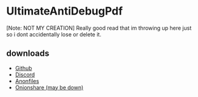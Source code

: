 # UltimateAntiDebugPdf

[Note: NOT MY CREATION] Really good read that im throwing up here just so i dont accidentally lose or delete it.

## downloads
- [Github](https://github.com/iBlanket/UltimateAntiDebugPdf/blob/main/good_read.pdf)
- [Discord](https://cdn.discordapp.com/attachments/868632769167773756/1093983695519629434/good_read.pdf)
- [Anonfiles](https://anonfiles.com/Y4AeF4j4z9/good_read_pdf)
- [Onionshare (may be down)](http://wkfknmyfaepu3gc6xifbmoaybaekg45faasnnlteeusknm243xomqsad.onion)
